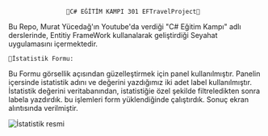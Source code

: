  					📌C# EĞİTİM KAMPI 301 EFTravelProject📌



Bu Repo, Murat Yücedağ'ın Youtube'da verdiği "C# Eğitim Kampı" adlı derslerinde, Entitiy FrameWork kullanalarak geliştirdiği Seyahat uygulamasını içermektedir.

	🚩İstatistik Formu:
Bu Formu görsellik açısından güzelleştirmek için panel kullanılmıştır. Panelin içersinde istatistik adını ve değerini yazdığımız iki
adet label kullanılmıştır. İstatistik değerini veritabanından, istatistiğie özel şekilde filtreledikten sonra labela yazdırdık.
bu işlemleri form yüklendiğinde çalıştırdık. Sonuç ekran alıntısında verilmiştir.

![İstatistik resmi](https://raw.githubusercontent.com/Hseyintbs1/CSharpEgitimKampi301/refs/heads/master/Images/%C4%B0statistikEkranGoruntusu.png)

